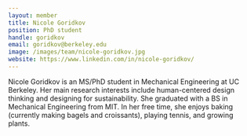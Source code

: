 ```yaml
---
layout: member
title: Nicole Goridkov
position: PhD student
handle: goridkov
email: goridkov@berkeley.edu
image: /images/team/nicole-goridkov.jpg
website: https://www.linkedin.com/in/nicole-goridkov/
---
```


Nicole Goridkov is an MS/PhD student in Mechanical Engineering at UC Berkeley. 
Her main research interests include human-centered design thinking and designing for sustainability. 
She graduated with a BS in Mechanical Engineering from MIT. In her free time, she enjoys baking 
(currently making bagels and croissants), playing tennis, and growing plants.
